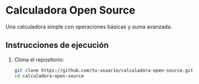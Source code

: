 # Calculadora Open Source

Una calculadora simple con operaciones básicas y suma avanzada.

## Instrucciones de ejecución

1. Clona el repositorio:
   ```bash
   git clone https://github.com/tu-usuario/calculadora-open-source.git
   cd calculadora-open-source
